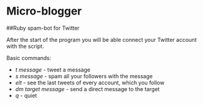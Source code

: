 # Micro-blogger
##Ruby spam-bot for Twitter

After the start of the program you will be able connect your Twitter account with the script.

Basic commands:

- _t message_ - tweet a message
- _s message_ - spam all your followers with the message
- _elt_ - see the last tweets of every account, which you follow
- _dm target message_ - send a direct message to the target
- _q_ - quiet

